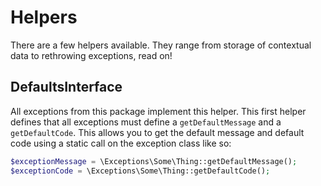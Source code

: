 # Helpers

There are a few helpers available. They range from storage of contextual data to rethrowing exceptions, read on!

## DefaultsInterface

All exceptions from this package implement this helper. This first helper defines that all exceptions must define a `getDefaultMessage` and a `getDefaultCode`. This allows you to get the default message and default code using a static call on the exception class like so:

```php
$exceptionMessage = \Exceptions\Some\Thing::getDefaultMessage();
$exceptionCode = \Exceptions\Some\Thing::getDefaultCode();
```
